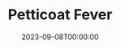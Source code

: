 ---
title: Petticoat Fever
date: 2023-09-08T00:00:00
opening_date: 1942-02-24
closing_date: 1942-02-27
layout: productions
program:
Theatre: Theatre Jacksonville
Venue: Little Theatre
cast:
- Captain Landry: William Schosser
- Clara Wilson: Mary Crabtree
- Dance: Martha Moore
- Dascome Dinsmore: James Lumpkin
- Ethel Campion: Frances Carden
- Kimo: Alfred Seitner
- Little Seal: Mary Garcia
- Property Assistant:
  - Anne Terry
  - Margaret Devlin
- Scotty: Bob Carter
- Sir James Fenton: Wilbur Masters, Jr.
- Snowbird: Joadie Oak
- Sound Effects:
  - Anne Johnson
  - Charles Blum, Jr.
- The Rev. Mr. Shapham: Robert Blackburn
crew:
- Director: Leighton M. Ballew
- Lighting Design: Bob Carter
- Make-up:
  - Elmo Lehman
  - Kareen Taylor
  - Mary Kethley
  - Mrs. Fred Cobb
  - Mrs. P.Q. Harris
  - Rose Marie Schosser
- Props: Mrs. L.D. Behner
- Stage Crew:
  - Bishop McCauley
  - Elmo Lehman
  - Joyce Gallagher
  - Kenneth Harris
  - Mary Garcia
  - Roberta Arrowsmith
  - Rose Marie Schosser
  - William Schosser
- Stage Manager: Bob Carter
orchestra:
---